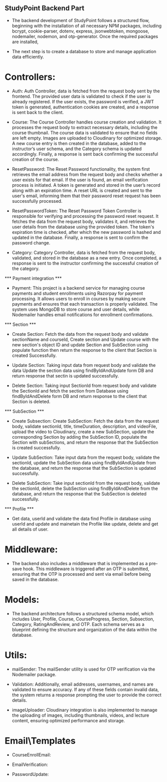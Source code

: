 ## StudyPoint Backend Part

- The backend development of StudyPoint follows a structured flow, beginning with the installation of all necessary NPM packages, including bcrypt, cookie-parser, dotenv, express, jsonwebtoken, mongoose, nodemailer, nodemon, and otp-generator. Once the required packages are installed,

- The next step is to create a database to store and manage application data efficiently.

# Controllers:

- Auth: Auth Controller, data is fetched from the request body sent by the frontend. The provided user data is validated to check if the user is already registered. If the user exists, the password is verified, a JWT token is generated, authentication cookies are created, and a response is sent back to the client.

- Course: The Course Controller handles course creation and validation. It processes the request body to extract necessary details, including the course thumbnail. The course data is validated to ensure that no fields are left empty. Images are uploaded to Cloudinary for optimized storage. A new course entry is then created in the database, added to the instructor’s user schema, and the Category schema is updated accordingly. Finally, a response is sent back confirming the successful creation of the course.

- ResetPassword: The Reset Password functionality, the system first retrieves the email address from the request body and checks whether a user exists for that email. If the user is found, an email verification process is initiated. A token is generated and stored in the user’s record along with an expiration time. A reset URL is created and sent to the user's email, informing them that their password reset request has been successfully processed.

- ResetPasswordToken: The Reset Password Token Controller is responsible for verifying and processing the password reset request. It fetches the data from the request body, validates it, and retrieves the user details from the database using the provided token. The token's expiration time is checked, after which the new password is hashed and updated in the database. Finally, a response is sent to confirm the password change.

- Category: Category Controller, data is fetched from the request body, validated, and stored in the database as a new entry. Once completed, a response is sent to the instructor confirming the successful creation of the category.

*** Payment integration ***
- Payment: This project is a backend service for managing course payments and student enrollments using Razorpay for payment processing. It allows users to enroll in courses by making secure payments and ensures that each transaction is properly validated. The system uses MongoDB to store course and user details, while Nodemailer handles email notifications for enrollment confirmations.

*** Section ***
- Create Section: Fetch the data from the request body and validate sectionName and courseId, Create section and Update course with the new section's object ID and update Section and SubSection using populate function then return the response to the client that Section is created Successfully.

- Update Section: Taking input data from request body and validate the data Update the section data using findByIdAndUpdate form DB and return response that sectin is updated successfully.

- Delete Section: Taking input SectionId from request body and validate the SectionId and fetch the section from Database using findByIdAndDelete form DB and return response to the client that Section is deleted.

*** SubSection ***
- Create Subsection: Create SubSection: Fetch the data from the request body, validate sectionId, title, timeDuration, description, and videoFile, upload the video to Cloudinary, create a new SubSection, update the corresponding Section by adding the SubSection ID, populate the Section with subSections, and return the response that the SubSection is created successfully.

- Update SubSection: Take input data from the request body, validate the sectionId, update the SubSection data using findByIdAndUpdate from the database, and return the response that the SubSection is updated successfully.

- Delete SubSection: Take input sectionId from the request body, validate the sectionId, delete the SubSection using findByIdAndDelete from the database, and return the response that the SubSection is deleted successfully.

*** Profile ***
- Get data, userId and validate the data find Profile in database using userId and update and mainetain the Profile like update, delete and get all details of user.

# Middleware:

- The backend also includes a middleware that is implemented as a pre-save hook. This middleware is triggered after an OTP is submitted, ensuring that the OTP is processed and sent via email before being saved in the database.

# Models:

- The backend architecture follows a structured schema model, which includes User, Profile, Course, CourseProgress, Section, Subsection, Category, RatingAndReview, and OTP. Each schema serves as a blueprint defining the structure and organization of the data within the database.

# Utils:

- mailSender: The mailSender utility is used for OTP verification via the Nodemailer package.

- Validation: Additionally, email addresses, usernames, and names are validated to ensure accuracy. If any of these fields contain invalid data, the system returns a response prompting the user to provide the correct details.

- imageUploader: Cloudinary integration is also implemented to manage the uploading of images, including thumbnails, videos, and lecture content, ensuring optimized performance and storage.

# Email\Templates

- CourseEnrollEmail:

- EmailVerification:

- PasswordUpdate:
